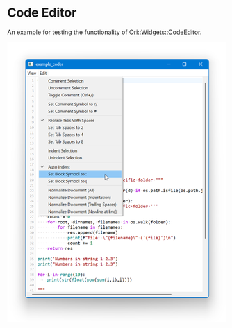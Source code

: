 # Code Editor

An example for testing the functionality of [Ori::Widgets::CodeEditor](../../widgets/README.md#oriwidgetscodeeditor).

![](./coder.png)